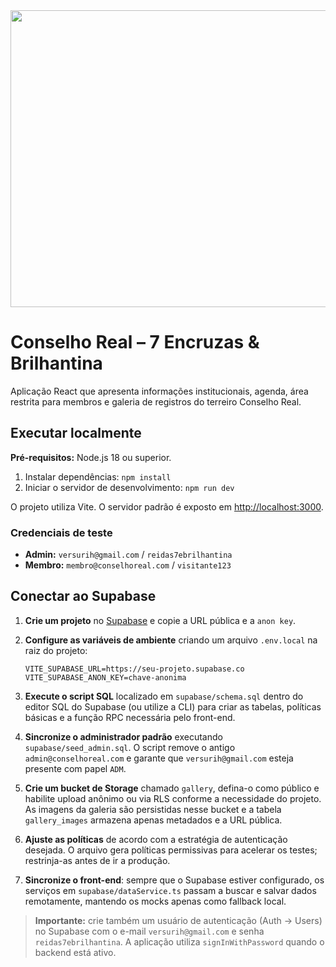 <!-- markdownlint-disable MD033 MD041 -->
<div align="center">
<img width="1200" height="475" alt="GHBanner" src="https://github.com/user-attachments/assets/0aa67016-6eaf-458a-adb2-6e31a0763ed6" />
</div>

# Conselho Real – 7 Encruzas & Brilhantina

Aplicação React que apresenta informações institucionais, agenda, área restrita para membros e galeria de registros do terreiro Conselho Real.

## Executar localmente

**Pré-requisitos:** Node.js 18 ou superior.

1. Instalar dependências:
   `npm install`
2. Iniciar o servidor de desenvolvimento:
   `npm run dev`

O projeto utiliza Vite. O servidor padrão é exposto em <http://localhost:3000>.

### Credenciais de teste

- **Admin:** `versurih@gmail.com` / `reidas7ebrilhantina`
- **Membro:** `membro@conselhoreal.com` / `visitante123`

## Conectar ao Supabase

1. **Crie um projeto** no [Supabase](https://supabase.com/) e copie a URL pública e a `anon key`.
2. **Configure as variáveis de ambiente** criando um arquivo `.env.local` na raiz do projeto:

   ```env
   VITE_SUPABASE_URL=https://seu-projeto.supabase.co
   VITE_SUPABASE_ANON_KEY=chave-anonima
   ```

3. **Execute o script SQL** localizado em `supabase/schema.sql` dentro do editor SQL do Supabase (ou utilize a CLI) para criar as tabelas, políticas básicas e a função RPC necessária pelo front-end.
4. **Sincronize o administrador padrão** executando `supabase/seed_admin.sql`. O script remove o antigo `admin@conselhoreal.com` e garante que `versurih@gmail.com` esteja presente com papel `ADM`.
5. **Crie um bucket de Storage** chamado `gallery`, defina-o como público e habilite upload anônimo ou via RLS conforme a necessidade do projeto. As imagens da galeria são persistidas nesse bucket e a tabela `gallery_images` armazena apenas metadados e a URL pública.
6. **Ajuste as políticas** de acordo com a estratégia de autenticação desejada. O arquivo gera políticas permissivas para acelerar os testes; restrinja-as antes de ir a produção.
7. **Sincronize o front-end**: sempre que o Supabase estiver configurado, os serviços em `supabase/dataService.ts` passam a buscar e salvar dados remotamente, mantendo os mocks apenas como fallback local.

> **Importante:** crie também um usuário de autenticação (Auth &rarr; Users) no Supabase com o e-mail `versurih@gmail.com` e senha `reidas7ebrilhantina`. A aplicação utiliza `signInWithPassword` quando o backend está ativo.
<!-- markdownlint-enable MD033 MD041 -->
